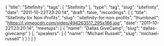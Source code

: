 {
  "title": "Sitefinity",
  "tags": [
    "Sitefinity"
  ],
  "type": "tag",
  "slug": "sitefinity",
  "date": "2011-10-22T23:20:14",
  "draft": false,
  "recordings": [
    {
      "title": "Sitefinity for Non-Profits",
      "slug": "sitefinity-for-non-profits",
      "thumbnail": "https://i.vimeocdn.com/video/494263517_295x166.jpg",
      "date": "2011-10-22T23:20:14",
      "meetups": [
        {
          "name": "Dallas GiveCamp",
          "slug": "dallas-givecamp"
        }
      ],
      "speakers": [
        {
          "name": "Michael Russell",
          "slug": "michael-russell"
        }
      ]
    }
  ]
}